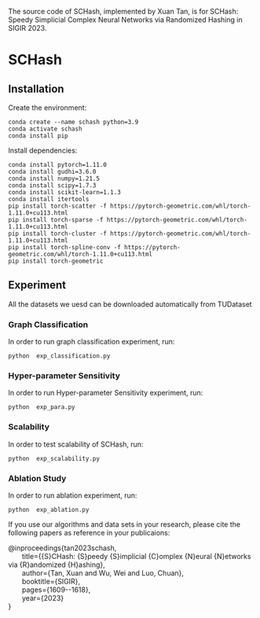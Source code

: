 The source code of SCHash, implemented by Xuan Tan, is for SCHash: Speedy Simplicial Complex Neural Networks via Randomized Hashing in SIGIR 2023.

# SCHash

## Installation

Create the environment:
```shell
conda create --name schash python=3.9
conda activate schash
conda install pip 
```

Install dependencies:
```shell
conda install pytorch=1.11.0
conda install gudhi=3.6.0
conda install numpy=1.21.5 
conda install scipy=1.7.3
conda install scikit-learn=1.1.3
conda install itertools
pip install torch-scatter -f https://pytorch-geometric.com/whl/torch-1.11.0+cu113.html
pip install torch-sparse -f https://pytorch-geometric.com/whl/torch-1.11.0+cu113.html
pip install torch-cluster -f https://pytorch-geometric.com/whl/torch-1.11.0+cu113.html
pip install torch-spline-conv -f https://pytorch-geometric.com/whl/torch-1.11.0+cu113.html
pip install torch-geometric

```

## Experiment
All the datasets we uesd can be downloaded automatically from TUDataset
### Graph Classification
In order to run graph classification experiment, run:
```shell
python  exp_classification.py
```

### Hyper-parameter Sensitivity
In order to run Hyper-parameter Sensitivity experiment, run:
```shell
python  exp_para.py
```

### Scalability
In order to test scalability of SCHash, run:
```shell
python  exp_scalability.py
```

### Ablation Study
In order to run ablation experiment, run:
```shell
python  exp_ablation.py
```

If you use our algorithms and data sets in your research, please cite the following papers as reference in your publicaions:

@inproceedings{tan2023schash,  
&emsp;&emsp;title={{S}CHash: {S}peedy {S}implicial {C}omplex {N}eural {N}etworks via {R}andomized {H}ashing},  
&emsp;&emsp;author={Tan, Xuan and Wu, Wei and Luo, Chuan},  
&emsp;&emsp;booktitle={SIGIR},  
&emsp;&emsp;pages={1609--1618},  
&emsp;&emsp;year={2023}  
}





